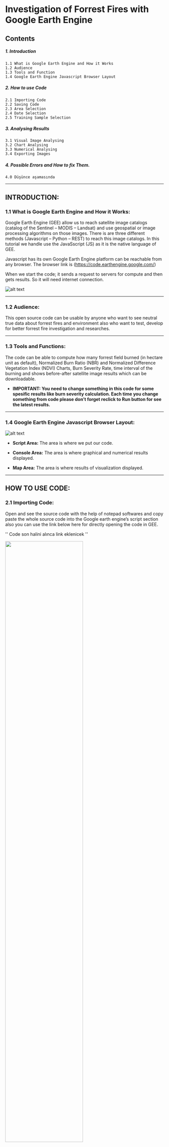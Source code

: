 # Investigation of Forrest Fires with Google Earth Engine

## Contents
##### 1. Introduction
    1.1 What is Google Earth Engine and How it Works
    1.2 Audience
    1.3 Tools and Function
    1.4 Google Earth Engine Javascript Browser Layout
    
##### 2. How to use Code
    2.1 Importing Code
    2.2 Saving Code
    2.3 Area Selection
    2.4 Date Selection
    2.5 Training Sample Selection

##### 3. Analysing Results
    3.1 Visual Image Analysing
    3.2 Chart Analysing
    3.3 Numerical Analysing
    3.4 Exporting Images
    
##### 4. Possible Errors and How to fix Them.
    4.0 Düşünce aşamasında 
---

## INTRODUCTION:

### 1.1 What is Google Earth Engine and How it Works:

Google Earth Engine (GEE) allow us to reach satellite image catalogs (catalog of the Sentinel – MODIS – Landsat) and use geospatial or image processing algorithms on those images. There is are three different methods (Javascript – Python – REST) to reach this image catalogs. In this tutorial we handle use the JavaSscript (JS) as it is the native language of GEE.

Javascript has its own Google Earth Engine platform can be reachable from any browser. The browser link is (https://code.earthengine.google.com/) 

When we start the code; it sends a request to servers for compute and then gets results. So it will need internet connection.
 
![alt text](https://github.com/axecasper/Google-Earth-Engine-Forrest-Fire/blob/master/images/01_What%20is%20Google%20Earth%20Engine_.png "Logo Title Text 1")

---

### 1.2 Audience:

This open source code can be usable by anyone who want to see neutral true data about forrest fires and environment also who want to test, develop for better forrest fire investigation and researches.

---

### 1.3 Tools and Functions:

The code can be able to compute how many forrest field burned (in hectare unit as default), Normalized Burn Ratio (NBR) and Normalized Difference Vegetation Index (NDVI) Charts, 
Burn Severity Rate, time interval of the burning and shows before-after satellite image results which can be downloadable.

* **IMPORTANT: You need to change something in this code for some spesific results like burn severity calculation. Each time you change something from code please don’t forget reclick to Run button for see the latest results.**

---

### 1.4 Google Earth Engine Javascript Browser Layout:

![alt text](https://github.com/axecasper/Google-Earth-Engine-Forrest-Fire/blob/master/images/layoutb%C3%BCy%C3%BCk.jpg "Logo Title Text 2")

* **Script Area:** The area is where we put our code.

* **Console Area:** The area is where graphical and numerical results displayed.

* **Map Area:** The area is where results of visualization displayed.

---

## HOW TO USE CODE:

### 2.1 Importing Code:

Open and see the source code with the help of notepad softwares and copy paste the whole source code into the Google earth engine’s script section also you can use the link below here for directly opening the code in GEE.

'' Code son halini alınca link eklenicek ''

<img src="https://github.com/axecasper/Google-Earth-Engine-Forrest-Fire/blob/master/images/b%C3%BCy%C3%BCknotepad.jpg" width="70%">

<img src="https://github.com/axecasper/Google-Earth-Engine-Forrest-Fire/blob/master/images/yap%C4%B1%C5%9Ft%C4%B1r%C4%B1lcak%20yer%20b%C3%BCy%C3%BCk.jpg" width="70%">

---

### 2.2 Saving Code:

If you wanted to save your code into your Google Earth Engine account create a repository and
load the script code into it.

* Click NEW, then click Repository:
<img src="https://github.com/axecasper/Google-Earth-Engine-Forrest-Fire/blob/master/images/makereposi.jpg" width="60%">

* Write your repository name and create. It will Show up in Owner section.
<img src="https://github.com/axecasper/Google-Earth-Engine-Forrest-Fire/blob/master/images/newrepo.jpg" width="40%">

* Then click to save it in your repository. You can use the code in this repository anytime you want.
<img src="https://github.com/axecasper/Google-Earth-Engine-Forrest-Fire/blob/master/images/save.jpg" width="60%">

---

### 2.3 Area Selection:

There are two different methods to identify polygons in other names areas.

**First method:** If you estimate or know the corner coordinates of the polygon which is you want to work it can be directly input by manually.

Just replace those coordinates with which coordinates you want to use. You can add or remove more polygon corner. **Those coordinates must be in Geodetic Coordinate format (latitude and longtitude) which is based on WGS84 Ellipsoid .**

<img src="https://github.com/axecasper/Google-Earth-Engine-Forrest-Fire/blob/master/images/koordinat.jpg" width="60%">
